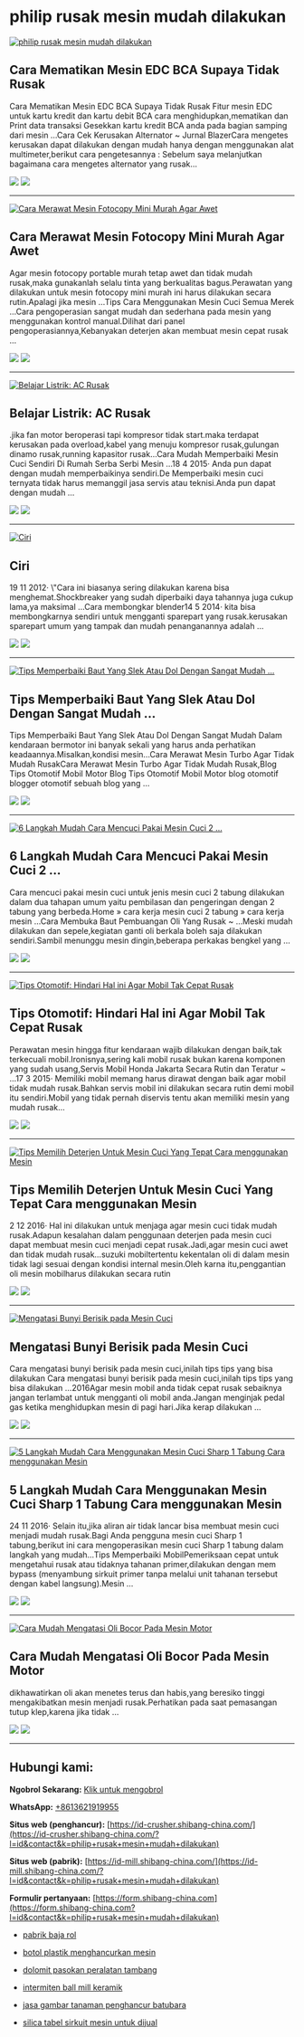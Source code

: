 # philip rusak mesin mudah dilakukan

<a href="https://swt.shibang-china.com/?l=id&img&k=philip+rusak+mesin+mudah+dilakukan" target="_blank">![philip rusak mesin mudah dilakukan](http://static.shibang-china.com/all-800x300/985.jpg)</a>

## Cara Mematikan Mesin EDC BCA Supaya Tidak Rusak
Cara Mematikan Mesin EDC BCA Supaya Tidak Rusak Fitur mesin EDC untuk kartu kredit dan kartu debit BCA cara menghidupkan,mematikan dan Print data transaksi Gesekkan kartu kredit BCA anda pada bagian samping dari mesin …Cara Cek Kerusakan Alternator ~ Jurnal BlazerCara mengetes kerusakan dapat dilakukan dengan mudah hanya dengan menggunakan alat multimeter,berikut cara pengetesannya : Sebelum saya melanjutkan bagaimana cara mengetes alternator yang rusak…


<a href="https://whatsapp.shibangsoft.com/WhatsApp.php" target="_blank" title="WhatsApp">![](http://static.shibang-china.com/icon/whatsapp.png)</a> <a href="https://swt.shibang-china.com/?l=id&icon&k=philip+rusak+mesin+mudah+dilakukan" target="_blank">![](http://static.shibang-china.com/icon/chat-id.png)</a>

---

<a href="https://swt.shibang-china.com/?l=id&img&k=philip+rusak+mesin+mudah+dilakukan" target="_blank">![Cara Merawat Mesin Fotocopy Mini Murah Agar Awet](http://static.shibang-china.com/all-800x300/373.jpg)</a>

## Cara Merawat Mesin Fotocopy Mini Murah Agar Awet
Agar mesin fotocopy portable murah tetap awet dan tidak mudah rusak,maka gunakanlah selalu tinta yang berkualitas bagus.Perawatan yang dilakukan untuk mesin fotocopy mini murah ini harus dilakukan secara rutin.Apalagi jika mesin …Tips Cara Menggunakan Mesin Cuci Semua Merek …Cara pengoperasian sangat mudah dan sederhana pada mesin yang menggunakan kontrol manual.Dilihat dari panel pengoperasiannya,Kebanyakan deterjen akan membuat mesin cepat rusak …


<a href="https://whatsapp.shibangsoft.com/WhatsApp.php" target="_blank" title="WhatsApp">![](http://static.shibang-china.com/icon/whatsapp.png)</a> <a href="https://swt.shibang-china.com/?l=id&icon&k=philip+rusak+mesin+mudah+dilakukan" target="_blank">![](http://static.shibang-china.com/icon/chat-id.png)</a>

---

<a href="https://swt.shibang-china.com/?l=id&img&k=philip+rusak+mesin+mudah+dilakukan" target="_blank">![Belajar Listrik: AC Rusak](http://static.shibang-china.com/all-800x300/1481.jpg)</a>

## Belajar Listrik: AC Rusak
.jika fan motor beroperasi tapi kompresor tidak start.maka terdapat kerusakan pada overload,kabel yang menuju kompresor rusak,gulungan dinamo rusak,running kapasitor rusak…Cara Mudah Memperbaiki Mesin Cuci Sendiri Di Rumah Serba Serbi Mesin …18 4 2015· Anda pun dapat dengan mudah memperbaikinya sendiri.De Memperbaiki mesin cuci ternyata tidak harus memanggil jasa servis atau teknisi.Anda pun dapat dengan mudah …


<a href="https://whatsapp.shibangsoft.com/WhatsApp.php" target="_blank" title="WhatsApp">![](http://static.shibang-china.com/icon/whatsapp.png)</a> <a href="https://swt.shibang-china.com/?l=id&icon&k=philip+rusak+mesin+mudah+dilakukan" target="_blank">![](http://static.shibang-china.com/icon/chat-id.png)</a>

---

<a href="https://swt.shibang-china.com/?l=id&img&k=philip+rusak+mesin+mudah+dilakukan" target="_blank">![Ciri](http://static.shibang-china.com/all-800x300/446.jpg)</a>

## Ciri
19 11 2012· \\\"Cara ini biasanya sering dilakukan karena bisa menghemat.Shockbreaker yang sudah diperbaiki daya tahannya juga cukup lama,ya maksimal …Cara membongkar blender14 5 2014· kita bisa membongkarnya sendiri untuk mengganti sparepart yang rusak.kerusakan sparepart umum yang tampak dan mudah penanganannya adalah …


<a href="https://whatsapp.shibangsoft.com/WhatsApp.php" target="_blank" title="WhatsApp">![](http://static.shibang-china.com/icon/whatsapp.png)</a> <a href="https://swt.shibang-china.com/?l=id&icon&k=philip+rusak+mesin+mudah+dilakukan" target="_blank">![](http://static.shibang-china.com/icon/chat-id.png)</a>

---

<a href="https://swt.shibang-china.com/?l=id&img&k=philip+rusak+mesin+mudah+dilakukan" target="_blank">![Tips Memperbaiki Baut Yang Slek Atau Dol Dengan Sangat Mudah …](http://static.shibang-china.com/all-800x300/1346.jpg)</a>

## Tips Memperbaiki Baut Yang Slek Atau Dol Dengan Sangat Mudah …
Tips Memperbaiki Baut Yang Slek Atau Dol Dengan Sangat Mudah Dalam kendaraan bermotor ini banyak sekali yang harus anda perhatikan keadaannya.Misalkan,kondisi mesin…Cara Merawat Mesin Turbo Agar Tidak Mudah RusakCara Merawat Mesin Turbo Agar Tidak Mudah Rusak,Blog Tips Otomotif Mobil Motor Blog Tips Otomotif Mobil Motor blog otomotif blogger otomotif sebuah blog yang …


<a href="https://whatsapp.shibangsoft.com/WhatsApp.php" target="_blank" title="WhatsApp">![](http://static.shibang-china.com/icon/whatsapp.png)</a> <a href="https://swt.shibang-china.com/?l=id&icon&k=philip+rusak+mesin+mudah+dilakukan" target="_blank">![](http://static.shibang-china.com/icon/chat-id.png)</a>

---

<a href="https://swt.shibang-china.com/?l=id&img&k=philip+rusak+mesin+mudah+dilakukan" target="_blank">![6 Langkah Mudah Cara Mencuci Pakai Mesin Cuci 2 …](http://static.shibang-china.com/all-800x300/890.jpg)</a>

## 6 Langkah Mudah Cara Mencuci Pakai Mesin Cuci 2 …
Cara mencuci pakai mesin cuci untuk jenis mesin cuci 2 tabung dilakukan dalam dua tahapan umum yaitu pembilasan dan pengeringan dengan 2 tabung yang berbeda.Home » cara kerja mesin cuci 2 tabung » cara kerja mesin …Cara Membuka Baut Pembuangan Oli Yang Rusak ~ …Meski mudah dilakukan dan sepele,kegiatan ganti oli berkala boleh saja dilakukan sendiri.Sambil menunggu mesin dingin,beberapa perkakas bengkel yang …


<a href="https://whatsapp.shibangsoft.com/WhatsApp.php" target="_blank" title="WhatsApp">![](http://static.shibang-china.com/icon/whatsapp.png)</a> <a href="https://swt.shibang-china.com/?l=id&icon&k=philip+rusak+mesin+mudah+dilakukan" target="_blank">![](http://static.shibang-china.com/icon/chat-id.png)</a>

---

<a href="https://swt.shibang-china.com/?l=id&img&k=philip+rusak+mesin+mudah+dilakukan" target="_blank">![Tips Otomotif: Hindari Hal ini Agar Mobil Tak Cepat Rusak](http://static.shibang-china.com/all-800x300/1478.jpg)</a>

## Tips Otomotif: Hindari Hal ini Agar Mobil Tak Cepat Rusak
Perawatan mesin hingga fitur kendaraan wajib dilakukan dengan baik,tak terkecuali mobil.Ironisnya,sering kali mobil rusak bukan karena komponen yang sudah usang,Servis Mobil Honda Jakarta Secara Rutin dan Teratur ~ …17 3 2015· Memiliki mobil memang harus dirawat dengan baik agar mobil tidak mudah rusak.Bahkan servis mobil ini dilakukan secara rutin demi mobil itu sendiri.Mobil yang tidak pernah diservis tentu akan memiliki mesin yang mudah rusak…


<a href="https://whatsapp.shibangsoft.com/WhatsApp.php" target="_blank" title="WhatsApp">![](http://static.shibang-china.com/icon/whatsapp.png)</a> <a href="https://swt.shibang-china.com/?l=id&icon&k=philip+rusak+mesin+mudah+dilakukan" target="_blank">![](http://static.shibang-china.com/icon/chat-id.png)</a>

---

<a href="https://swt.shibang-china.com/?l=id&img&k=philip+rusak+mesin+mudah+dilakukan" target="_blank">![Tips Memilih Deterjen Untuk Mesin Cuci Yang Tepat Cara menggunakan Mesin](http://static.shibang-china.com/all-800x300/496.jpg)</a>

## Tips Memilih Deterjen Untuk Mesin Cuci Yang Tepat Cara menggunakan Mesin
2 12 2016· Hal ini dilakukan untuk menjaga agar mesin cuci tidak mudah rusak.Adapun kesalahan dalam penggunaan deterjen pada mesin cuci dapat membuat mesin cuci menjadi cepat rusak.Jadi,agar mesin cuci awet dan tidak mudah rusak…suzuki mobiltertentu kekentalan oli di dalam mesin tidak lagi sesuai dengan kondisi internal mesin.Oleh karna itu,penggantian oli mesin mobilharus dilakukan secara rutin


<a href="https://whatsapp.shibangsoft.com/WhatsApp.php" target="_blank" title="WhatsApp">![](http://static.shibang-china.com/icon/whatsapp.png)</a> <a href="https://swt.shibang-china.com/?l=id&icon&k=philip+rusak+mesin+mudah+dilakukan" target="_blank">![](http://static.shibang-china.com/icon/chat-id.png)</a>

---

<a href="https://swt.shibang-china.com/?l=id&img&k=philip+rusak+mesin+mudah+dilakukan" target="_blank">![Mengatasi Bunyi Berisik pada Mesin Cuci](http://static.shibang-china.com/all-800x300/26.jpg)</a>

## Mengatasi Bunyi Berisik pada Mesin Cuci
Cara mengatasi bunyi berisik pada mesin cuci,inilah tips tips yang bisa dilakukan Cara mengatasi bunyi berisik pada mesin cuci,inilah tips tips yang bisa dilakukan …2016Agar mesin mobil anda tidak cepat rusak sebaiknya jangan terlambat untuk mengganti oli mobil anda.Jangan menginjak pedal gas ketika menghidupkan mesin di pagi hari.Jika kerap dilakukan …


<a href="https://whatsapp.shibangsoft.com/WhatsApp.php" target="_blank" title="WhatsApp">![](http://static.shibang-china.com/icon/whatsapp.png)</a> <a href="https://swt.shibang-china.com/?l=id&icon&k=philip+rusak+mesin+mudah+dilakukan" target="_blank">![](http://static.shibang-china.com/icon/chat-id.png)</a>

---

<a href="https://swt.shibang-china.com/?l=id&img&k=philip+rusak+mesin+mudah+dilakukan" target="_blank">![5 Langkah Mudah Cara Menggunakan Mesin Cuci Sharp 1 Tabung Cara menggunakan Mesin](http://static.shibang-china.com/all-800x300/1190.jpg)</a>

## 5 Langkah Mudah Cara Menggunakan Mesin Cuci Sharp 1 Tabung Cara menggunakan Mesin
24 11 2016· Selain itu,jika aliran air tidak lancar bisa membuat mesin cuci menjadi mudah rusak.Bagi Anda pengguna mesin cuci Sharp 1 tabung,berikut ini cara mengoperasikan mesin cuci Sharp 1 tabung dalam langkah yang mudah…Tips Memperbaiki MobilPemeriksaan cepat untuk mengetahui rusak atau tidaknya tahanan primer,dilakukan dengan mem bypass (menyambung sirkuit primer tanpa melalui unit tahanan tersebut dengan kabel langsung).Mesin …


<a href="https://whatsapp.shibangsoft.com/WhatsApp.php" target="_blank" title="WhatsApp">![](http://static.shibang-china.com/icon/whatsapp.png)</a> <a href="https://swt.shibang-china.com/?l=id&icon&k=philip+rusak+mesin+mudah+dilakukan" target="_blank">![](http://static.shibang-china.com/icon/chat-id.png)</a>

---

<a href="https://swt.shibang-china.com/?l=id&img&k=philip+rusak+mesin+mudah+dilakukan" target="_blank">![Cara Mudah Mengatasi Oli Bocor Pada Mesin Motor](http://static.shibang-china.com/all-800x300/1072.jpg)</a>

## Cara Mudah Mengatasi Oli Bocor Pada Mesin Motor
dikhawatirkan oli akan menetes terus dan habis,yang beresiko tinggi mengakibatkan mesin menjadi rusak.Perhatikan pada saat pemasangan tutup klep,karena jika tidak …

<a href="https://whatsapp.shibangsoft.com/WhatsApp.php" target="_blank" title="WhatsApp">![](http://static.shibang-china.com/icon/whatsapp.png)</a> <a href="https://swt.shibang-china.com/?l=id&icon&k=philip+rusak+mesin+mudah+dilakukan" target="_blank">![](http://static.shibang-china.com/icon/chat-id.png)</a>

---
## Hubungi kami:

**Ngobrol Sekarang:** [Klik untuk mengobrol](https://swt.shibang-china.com?l=id&contact&k=philip+rusak+mesin+mudah+dilakukan)

**WhatsApp:**  [+8613621919955](https://whatsapp.shibangsoft.com/WhatsApp.php)

**Situs web (penghancur):** [https://id-crusher.shibang-china.com/](https://id-crusher.shibang-china.com/?l=id&contact&k=philip+rusak+mesin+mudah+dilakukan)

**Situs web (pabrik):** [https://id-mill.shibang-china.com/](https://id-mill.shibang-china.com/?l=id&contact&k=philip+rusak+mesin+mudah+dilakukan)

**Formulir pertanyaan:** [https://form.shibang-china.com](https://form.shibang-china.com?l=id&contact&k=philip+rusak+mesin+mudah+dilakukan)

* [pabrik baja rol](../31/pabrik%20baja%20rol.md)

* [botol plastik menghancurkan mesin](../32/botol%20plastik%20menghancurkan%20mesin.md)

* [dolomit pasokan peralatan tambang](../40/dolomit%20pasokan%20peralatan%20tambang.md)

* [intermiten ball mill keramik](../40/intermiten%20ball%20mill%20keramik.md)

* [jasa gambar tanaman penghancur batubara](../32/jasa%20gambar%20tanaman%20penghancur%20batubara.md)

* [silica tabel sirkuit mesin untuk dijual](../39/silica%20tabel%20sirkuit%20mesin%20untuk%20dijual.md)